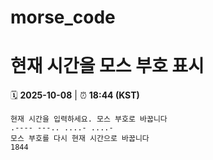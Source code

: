 # morse_code
# 현재 시간을 모스 부호 표시
<!-- MORSE_TIME_START -->
🗓️ **2025-10-08** | ⏰ **18:44 (KST)**

```
현재 시간을 입력하세요. 모스 부호로 바꿉니다
.---- ---.. ....- ....-
모스 부호를 다시 현재 시간으로 바꿉니다
1844
```
<!-- MORSE_TIME_END -->
